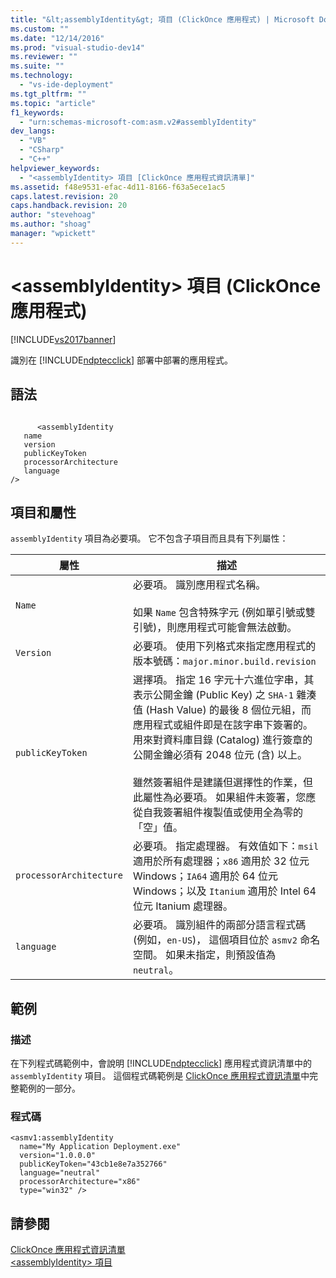```yaml
---
title: "&lt;assemblyIdentity&gt; 項目 (ClickOnce 應用程式) | Microsoft Docs"
ms.custom: ""
ms.date: "12/14/2016"
ms.prod: "visual-studio-dev14"
ms.reviewer: ""
ms.suite: ""
ms.technology: 
  - "vs-ide-deployment"
ms.tgt_pltfrm: ""
ms.topic: "article"
f1_keywords: 
  - "urn:schemas-microsoft-com:asm.v2#assemblyIdentity"
dev_langs: 
  - "VB"
  - "CSharp"
  - "C++"
helpviewer_keywords: 
  - "<assemblyIdentity> 項目 [ClickOnce 應用程式資訊清單]"
ms.assetid: f48e9531-efac-4d11-8166-f63a5ece1ac5
caps.latest.revision: 20
caps.handback.revision: 20
author: "stevehoag"
ms.author: "shoag"
manager: "wpickett"
---
```

# &lt;assemblyIdentity&gt; 項目 (ClickOnce 應用程式)
[!INCLUDE[vs2017banner](../code-quality/includes/vs2017banner.md)]

識別在 [!INCLUDE[ndptecclick](../deployment/includes/ndptecclick_md.md)] 部署中部署的應用程式。  
  
## 語法  
  
```  
  
      <assemblyIdentity   
   name  
   version  
   publicKeyToken  
   processorArchitecture  
   language  
/>  
```  
  
## 項目和屬性  
 `assemblyIdentity` 項目為必要項。  它不包含子項目而且具有下列屬性：  
  
|屬性|描述|  
|--------|--------|  
|`Name`|必要項。  識別應用程式名稱。<br /><br /> 如果 `Name` 包含特殊字元 \(例如單引號或雙引號\)，則應用程式可能會無法啟動。|  
|`Version`|必要項。  使用下列格式來指定應用程式的版本號碼：`major.minor.build.revision`|  
|`publicKeyToken`|選擇項。  指定 16 字元十六進位字串，其表示公開金鑰 \(Public Key\) 之 `SHA-1` 雜湊值 \(Hash Value\) 的最後 8 個位元組，而應用程式或組件即是在該字串下簽署的。  用來對資料庫目錄 \(Catalog\) 進行簽章的公開金鑰必須有 2048 位元 \(含\) 以上。<br /><br /> 雖然簽署組件是建議但選擇性的作業，但此屬性為必要項。  如果組件未簽署，您應從自我簽署組件複製值或使用全為零的「空」值。|  
|`processorArchitecture`|必要項。  指定處理器。  有效值如下：`msil` 適用於所有處理器；`x86` 適用於 32 位元 Windows；`IA64` 適用於 64 位元 Windows；以及 `Itanium` 適用於 Intel 64 位元 Itanium 處理器。|  
|`language`|必要項。  識別組件的兩部分語言程式碼 \(例如，`en-US`\)，  這個項目位於 `asmv2` 命名空間。  如果未指定，則預設值為 `neutral`。|  
  
## 範例  
  
### 描述  
 在下列程式碼範例中，會說明 [!INCLUDE[ndptecclick](../deployment/includes/ndptecclick_md.md)] 應用程式資訊清單中的 `assemblyIdentity` 項目。  這個程式碼範例是 [ClickOnce 應用程式資訊清單](../deployment/clickonce-application-manifest.md)中完整範例的一部分。  
  
### 程式碼  
  
```  
<asmv1:assemblyIdentity   
  name="My Application Deployment.exe"   
  version="1.0.0.0"   
  publicKeyToken="43cb1e8e7a352766"   
  language="neutral"   
  processorArchitecture="x86"   
  type="win32" />  
```  
  
## 請參閱  
 [ClickOnce 應用程式資訊清單](../deployment/clickonce-application-manifest.md)   
 [\<assemblyIdentity\> 項目](../deployment/assemblyidentity-element-clickonce-deployment.md)